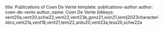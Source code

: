 title: Publications of Coen De Vente
template: publications-author
author: coen-de-vente
author_name: Coen De Vente
bibkeys: vent20a,vent20,schw22,vent22,vent23b,gonz21,xion21,lemij2023characteristics,vent21a,vent18,vent21,lemi22,ardu20,vent23a,less20,schw22a
